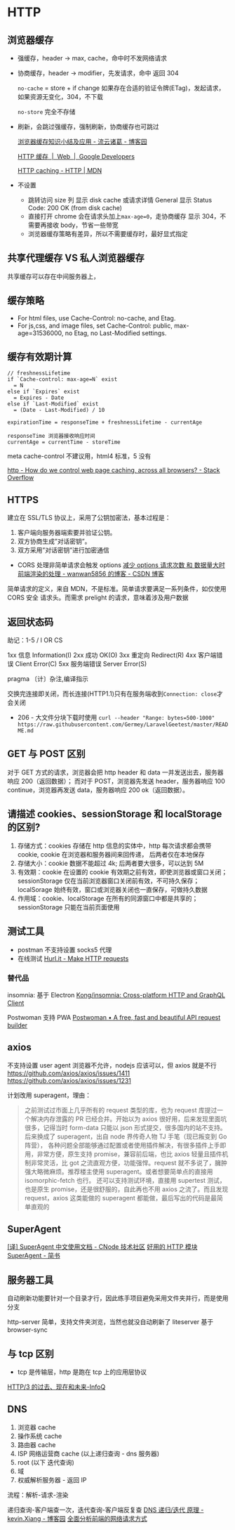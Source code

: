 # HTTP

## 浏览器缓存

- 强缓存，header -> max, cache，命中时不发网络请求
- 协商缓存，header -> modifier，先发请求，命中 返回 304

  `no-cache` = store + if change 如果存在合适的验证令牌(ETag)，发起请求，如果资源无变化，304，不下载

  `no-store` 完全不存储

- 刷新，会跳过强缓存，强制刷新，协商缓存也可跳过

  [浏览器缓存知识小结及应用 - 流云诸葛 - 博客园](https://www.cnblogs.com/lyzg/p/5125934.html)

  [HTTP 缓存  |  Web  |  Google Developers](https://developers.google.com/web/fundamentals/performance/optimizing-content-efficiency/http-caching?hl=zh-cn)

  [HTTP caching - HTTP | MDN](https://developer.mozilla.org/en-US/docs/Web/HTTP/Caching)

- 不设置
  - 跳转访问  size 列 显示 disk cache 或请求详情 General 显示 Status Code: 200 OK (from disk cache)
  - 直接打开 chrome 会在请求头加上`max-age=0`，走协商缓存 显示 304，不需要再接收 body，节省一些带宽
  - 浏览器缓存策略有差异，所以不需要缓存时，最好显式指定

## 共享代理缓存 VS 私人浏览器缓存

共享缓存可以存在中间服务器上，

## 缓存策略

- For html files, use Cache-Control: no-cache, and Etag.
- For js,css, and image files, set Cache-Control: public, max-age=31536000, no Etag, no Last-Modified settings.

## 缓存有效期计算

```
// freshnessLifetime
if `Cache-control: max-age=N` exist
  = N
else if `Expires` exist
  = Expires - Date
else if `Last-Modified` exist
  = (Date - Last-Modified) / 10

expirationTime = responseTime + freshnessLifetime - currentAge

responseTime 浏览器接收响应时间
currentAge = currentTime - storeTime
```

meta cache-control 不建议用，html4 标准，5 没有

[http - How do we control web page caching, across all browsers? - Stack Overflow](https://stackoverflow.com/questions/49547/how-do-we-control-web-page-caching-across-all-browsers)

## HTTPS

建立在 SSL/TLS 协议上，采用了公钥加密法，基本过程是：

1. 客户端向服务器端索要并验证公钥。
2. 双方协商生成”对话密钥”。
3. 双方采用”对话密钥”进行加密通信

- CORS 处理非简单请求会触发 options
  [减少 options 请求次数 和 数据量大时前端渲染的处理 - wanwan5856 的博客 - CSDN 博客](https://blog.csdn.net/wanwan5856/article/details/79592681)

简单请求的定义，来自 MDN，不是标准。简单请求要满足一系列条件，如仅使用 CORS 安全 请求头。而需求 prelight 的请求，意味着涉及用户数据

## 返回状态码

助记：1-5 / I OR CS

1xx 信息 Information(I)
2xx 成功 OK(O)
3xx 重定向 Redirect(R)
4xx 客户端错误 Client Error(C)
5xx 服务端错误 Server Error(S)

pragma 〔计〕杂注,编译指示

交换完连接即关闭，而长连接(HTTP1.1)只有在服务端收到`Connection: close`才会关闭

- 206 - 大文件分块下载时使用
  `curl --header "Range: bytes=500-1000" https://raw.githubusercontent.com/Germey/LaravelGeetest/master/README.md`

## GET 与 POST 区别

对于 GET 方式的请求，浏览器会把 http header 和 data 一并发送出去，服务器响应 200（返回数据）； 而对于 POST，浏览器先发送 header，服务器响应 100 continue，浏览器再发送 data，服务器响应 200 ok（返回数据）。

## 请描述 cookies、sessionStorage 和 localStorage 的区别?

1. 存储方式：cookies 存储在 http 信息的实体中，http 每次请求都会携带 cookie, cookie 在浏览器和服务器间来回传递， 后两者仅在本地保存
2. 存储大小：cookie 数据不能超过 4k; 后两者要大很多，可以达到 5M
3. 有效期：cookie 在设置的 cookie 有效期之前有效，即使浏览器或窗口关闭；sessionStorage 仅在当前浏览器窗口关闭前有效，不可持久保存；localSorage 始终有效，窗口或浏览器关闭也一直保存，可做持久数据
4. 作用域：cookie、localStorage 在所有的同源窗口中都是共享的；sessionStorage 只能在当前页面使用

## 测试工具

- postman 不支持设置 socks5 代理
- 在线测试 [Hurl.it - Make HTTP requests](https://www.hurl.it/)

### 替代品
insomnia: 基于 Electron
[Kong/insomnia: Cross-platform HTTP and GraphQL Client](https://github.com/Kong/insomnia)

Postwoman 支持 PWA
[Postwoman • A free, fast and beautiful API request builder](https://postwoman.io/)

## axios

不支持设置 user agent
浏览器不允许，nodejs 应该可以，但 axios 就是不行
https://github.com/axios/axios/issues/1411
https://github.com/axios/axios/issues/1231

计划改用 superagent，理由：

> 之前测试过市面上几乎所有的 request 类型的库，也为 request 库提过一个解决内存泄露的 PR 已经合并。开始以为 axios 很好用，后来发现里面坑很多，记得当时 form-data 只能以 json 形式提交，很多国内的站不支持。后来换成了 superagent，出自 node 界传奇人物 TJ 手笔（现已叛变到 Go 阵营）， 各种问题全部能够通过配置或者使用插件解决，有很多插件上手即用，非常方便，原生支持 promise，兼容前后端，也比 axios 轻量且插件机制非常灵活，比 got 之流直观方便，功能强悍。request 就不多说了，臃肿强大略微麻烦。推荐楼主使用 superagent。或者想要简单点的直接用 isomorphic-fetch 也行。 还可以支持测试环境，直接用 supertest 测试，也是原生 promise，还是很舒服的，自此再也不用 axios 之流了。而且发现 request，axios 这类能做的 superagent 都能做，最后写出的代码是最简单直观的

## SuperAgent

[[译] SuperAgent 中文使用文档 - CNode 技术社区](https://cnodejs.org/topic/5378720ed6e2d16149fa16bd)
[好用的 HTTP 模块 SuperAgent - 简书](https://www.jianshu.com/p/98b854322260)

## 服务器工具

自动刷新功能要针对一个目录才行，因此练手项目避免采用文件夹并行，而是使用分支

http-server 简单，支持文件夹浏览，当然也就没自动刷新了
liteserver 基于 browser-sync

## 与 tcp 区别

- tcp 是传输层，http 是跑在 tcp 上的应用层协议

[HTTP/3 的过去、现在和未来-InfoQ](https://www.infoq.cn/article/x80uOvcRyxVYw3KVusUm)

## DNS
1. 浏览器 cache
2. 操作系统 cache
3. 路由器 cache
4. ISP 网络运营商 cache (以上递归查询 - dns 服务器)
5. root (以下 迭代查询)
6. 域
7. 权威解析服务器 - 返回 IP

流程：解析-请求-渲染

递归查询-客户端查一次，迭代查询-客户端反复查
[DNS 递归/迭代 原理 - kevin.Xiang - 博客园](https://www.cnblogs.com/xiangsikai/p/8438601.html)
[全面分析前端的网络请求方式](https://mp.weixin.qq.com/s?__biz=Mzg2NDAzMjE5NQ==&mid=2247484098&idx=1&sn=d9b077e093fef88febc36f87dfc15e8d&scene=21#wechat_redirect)
